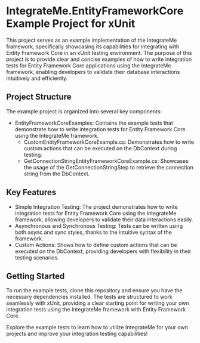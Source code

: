 # IntegrateMe.EntityFrameworkCore Example Project for xUnit

This project serves as an example implementation of the IntegrateMe framework, specifically showcasing its capabilities
for integrating with Entity Framework Core in an xUnit testing environment.
The purpose of this project is to provide clear and concise examples of how to write integration tests for Entity
Framework Core applications using the IntegrateMe framework, enabling developers to validate their database interactions
intuitively and efficiently.

## Project Structure

The example project is organized into several key components:

* EntityFrameworkCoreExamples: Contains the example tests that demonstrate how to write integration tests for Entity
  Framework Core using the IntegrateMe framework.
    * CustomEntityFrameworkCoreExample.cs: Demonstrates how to write custom actions that can be executed on the
      DbContext during testing.
    * GetConnectionStringEntityFrameworkCoreExample.cs: Showcases the usage of the GetConnectionStringStep to retrieve
      the connection string from the DbContext.

## Key Features

* Simple Integration Testing: The project demonstrates how to write integration tests for Entity Framework Core using
  the IntegrateMe framework, allowing developers to validate their data interactions easily.
* Asynchronous and Synchronous Testing: Tests can be written using both async and sync styles, thanks to the intuitive
  syntax of the framework.
* Custom Actions: Shows how to define custom actions that can be executed on the DbContext, providing developers with
  flexibility in their testing scenarios.

## Getting Started

To run the example tests, clone this repository and ensure you have the necessary dependencies installed.
The tests are structured to work seamlessly with xUnit, providing a clear starting point for writing your own
integration tests using the IntegrateMe framework with Entity Framework Core.

Explore the example tests to learn how to utilize IntegrateMe for your own projects and improve your integration testing
capabilities!